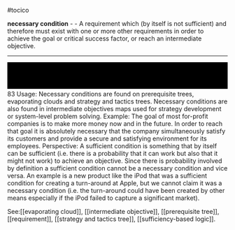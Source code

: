 #tocico

<b>necessary condition</b> - - A requirement which (by itself is not sufficient) and therefore must exist with one or more other requirements in order to achieve the goal or critical success factor, or reach an intermediate objective. 
<hr/>
<img src="./tocico_dictionary_2nd_editio-83_1.png"/>
83 
Usage: Necessary conditions are found on prerequisite trees, evaporating clouds and strategy and tactics trees.  Necessary conditions are also found in intermediate objectives maps used for strategy development or system-level problem solving. Example: The goal of most for-profit companies is to make more money now and in the future. In order to reach that goal it is absolutely necessary that the company simultaneously satisfy its customers and provide a secure and satisfying environment for its employees. Perspective: A sufficient condition is something that by itself can be sufficient (i.e. there is a probability that it can work but also that it might not work) to achieve an objective. Since there is probability involved by definition a sufficient condition cannot be a necessary condition and vice versa.  
An example is a new product like the iPod that was a sufficient condition for creating a turn-around at Apple, but we cannot claim it was a necessary condition (i.e. the turn-around could have been created by other means especially if the iPod failed to capture a significant market).



See:[[evaporating cloud]], [[intermediate objective]], [[prerequisite tree]], [[requirement]], [[strategy and tactics tree]], [[sufficiency-based logic]].

